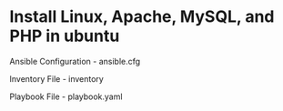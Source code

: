 # Install Linux, Apache, MySQL, and PHP in ubuntu

Ansible Configuration - ansible.cfg

Inventory File - inventory

Playbook File - playbook.yaml


